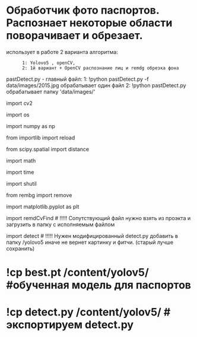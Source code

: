 # Обработчик фото паспортов. Распознает некоторые области поворачивает и обрезает.

использует в работе 2 варианта алгоритма:

          1: Yolovo5 , openCV, 
          2: 1й вариант + OpenCV распознание лиц и remdg обрезка фона
          
 pastDetect.py - главный файл:
          1: !python pastDetect.py -f data/images/2015.jpg     обрабатывает один файл 
          2: !python pastDetect.py                             обрабатывает  папку 'data/images/'  



import cv2 

import os

import numpy as np

from importlib import reload 

from scipy.spatial import distance

import math

import time

import shutil

from rembg import remove

import matplotlib.pyplot as plt

import remdCvFind  # !!!!! Сопутствующий файл нужно взять из проэкта и загрузить в папку с исполняемым файлом

import detect      # !!!!! Нужен модифицированный detect.py  добавить в папку /yolovo5  иначе не вернет картинку и фитчи. (старый лучше сохранить)


# !cp best.pt /content/yolov5/  #обученная модель для паспортов
# !cp detect.py /content/yolov5/   #  экспортируем detect.py
